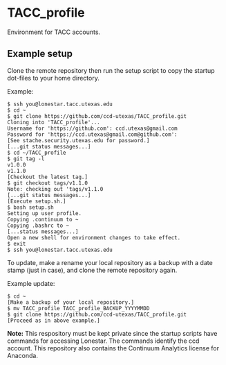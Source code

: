 # TACC_profile

Environment for TACC accounts.

## Example setup

Clone the remote repository then run the setup script to copy the startup dot-files to your home directory.

Example:
```
$ ssh you@lonestar.tacc.utexas.edu
$ cd ~
$ git clone https://github.com/ccd-utexas/TACC_profile.git
Cloning into 'TACC_profile'...
Username for 'https://github.com': ccd.utexas@gmail.com
Password for 'https://ccd.utexas@gmail.com@github.com':
[See stache.security.utexas.edu for password.]
[...git status messages...]
$ cd ~/TACC_profile
$ git tag -l
v1.0.0
v1.1.0
[Checkout the latest tag.]
$ git checkout tags/v1.1.0
Note: checking out 'tags/v1.1.0
[...git status messages...]
[Execute setup.sh.]
$ bash setup.sh
Setting up user profile.
Copying .continuum to ~
Copying .bashrc to ~
[...status messages...]
Open a new shell for environment changes to take effect. 
$ exit
$ ssh you@lonestar.tacc.utexas.edu
```

To update, make a rename your local repository as a backup with a date stamp (just in case), and clone the remote repository again.

Example update:
```
$ cd ~
[Make a backup of your local repository.]
$ mv TACC_profile TACC_profile_BACKUP_YYYYMMDD
$ git clone https://github.com/ccd-utexas/TACC_profile.git
[Proceed as in above example.]
```

**Note:** This respository must be kept private since the startup scripts have commands for accessing Lonestar. The commands identify the ccd account. This repository also contains the Continuum Analytics license for Anaconda.
